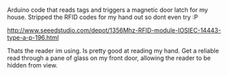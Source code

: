 Arduino code that reads tags and triggers a magnetic door latch for my house.
Stripped the RFID codes for my hand out so dont even try :P


http://www.seeedstudio.com/depot/1356Mhz-RFID-module-IOSIEC-14443-type-a-p-196.html

Thats the reader im using. Is pretty good at reading my hand. Get a reliable read through a pane of glass on my front door, allowing the reader to be hidden from view.